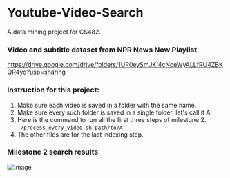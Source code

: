 # Youtube-Video-Search
A data mining project for CS482. 

### Video and subtitle dataset from NPR News Now Playlist
https://drive.google.com/drive/folders/1UP0eySmJKI4cNoeWyALLfRU4ZBKQR4yq?usp=sharing

### Instruction for this project:

1. Make sure each video is saved in a folder with the same name.
2. Make sure every such folder is saved in a single folder, let's call it A.
3. Here is the command to run all the first three steps of milestone 2.
```./process_every_video.sh path/to/A```
4. The other files are for the last indexing step.


### Milestone 2 search results
![image](https://github.com/LoiNguyenCS/Youtube-Video-Search/assets/96941717/09e895cd-823b-4f55-9538-5f322a7477aa)

